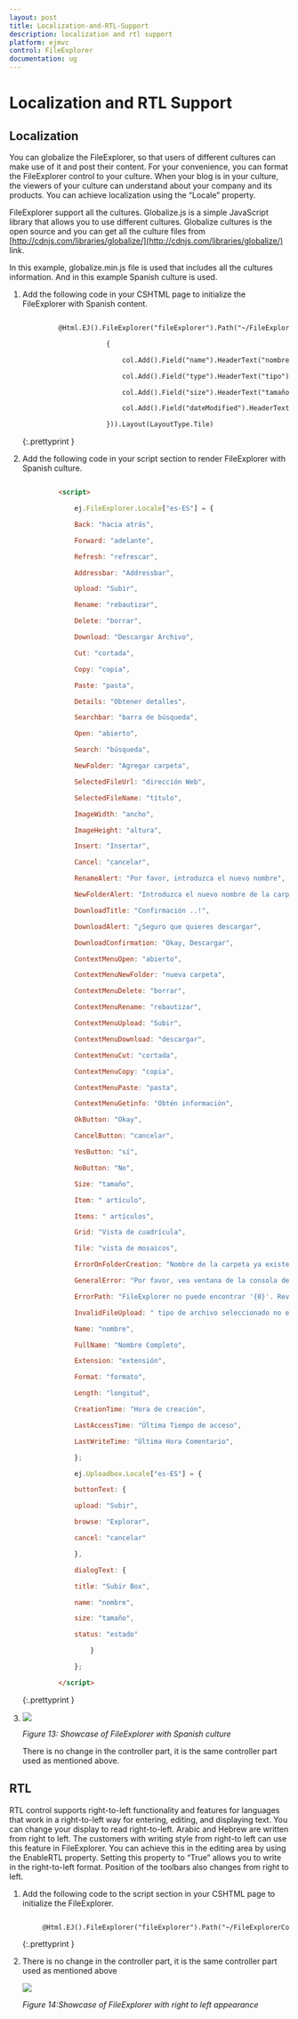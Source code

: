 ```yaml
---
layout: post
title: Localization-and-RTL-Support
description: localization and rtl support
platform: ejmvc
control: FileExplorer
documentation: ug
---
```


# Localization and RTL Support

## Localization

You can globalize the FileExplorer, so that users of different cultures can make use of it and post their content. For your convenience, you can format the FileExplorer control to your culture. When your blog is in your culture, the viewers of your culture can understand about your company and its products. You can achieve localization using the “Locale” property. 

FileExplorer support all the cultures. Globalize.js is a simple JavaScript library that allows you to use different cultures. Globalize cultures is the open source and you can get all the culture files from [http://cdnjs.com/libraries/globalize/](http://cdnjs.com/libraries/globalize/) link. 

In this example, globalize.min.js file is used that includes all the cultures information. And in this example Spanish culture is used. 

1. Add the following code in your CSHTML page to initialize the FileExplorer with Spanish content.

   ~~~ html

			@Html.EJ().FileExplorer("fileExplorer").Path("~/FileExplorerContent/").AjaxAction(@Url.Content("FileActionDefault")).Locale("es-ES").GridSettings(settings => settings.Column(col =>

                        {

                            col.Add().Field("name").HeaderText("nombre");

                            col.Add().Field("type").HeaderText("tipo");

                            col.Add().Field("size").HeaderText("tamaño");

                            col.Add().Field("dateModified").HeaderText("fecha de modificación");

                        })).Layout(LayoutType.Tile)


   ~~~
   {:.prettyprint }

2. Add the following code in your script section to render FileExplorer with Spanish culture.


   ~~~ html

			<script>

				ej.FileExplorer.Locale["es-ES"] = {

				Back: "hacia atrás",

				Forward: "adelante",

				Refresh: "refrescar",

				Addressbar: "Addressbar",

				Upload: "Subir",

				Rename: "rebautizar",

				Delete: "borrar",

				Download: "Descargar Archivo",

				Cut: "cortada",

				Copy: "copia",

				Paste: "pasta",

				Details: "Obtener detalles",

				Searchbar: "barra de búsqueda",

				Open: "abierto",

				Search: "búsqueda",

				NewFolder: "Agregar carpeta",

				SelectedFileUrl: "dirección Web",

				SelectedFileName: "título",

				ImageWidth: "ancho",

				ImageHeight: "altura",

				Insert: "Insertar",

				Cancel: "cancelar",

				RenameAlert: "Por favor, introduzca el nuevo nombre",

				NewFolderAlert: "Introduzca el nuevo nombre de la carpeta",

				DownloadTitle: "Confirmación ..!",

				DownloadAlert: "¿Seguro que quieres descargar",

				DownloadConfirmation: "Okay, Descargar",

				ContextMenuOpen: "abierto",

				ContextMenuNewFolder: "nueva carpeta",

				ContextMenuDelete: "borrar",

				ContextMenuRename: "rebautizar",

				ContextMenuUpload: "Subir",

				ContextMenuDownload: "descargar",

				ContextMenuCut: "cortada",

				ContextMenuCopy: "copia",

				ContextMenuPaste: "pasta",

				ContextMenuGetinfo: "Obtén información",

				OkButton: "Okay",

				CancelButton: "cancelar",

				YesButton: "sí",

				NoButton: "No",

				Size: "tamaño",

				Item: " artículo",

				Items: " artículos",

				Grid: "Vista de cuadrícula",

				Tile: "vista de mosaicos",

				ErrorOnFolderCreation: "Nombre de la carpeta ya existe en el directorio, por favor, dar un nuevo nombre",

				GeneralError: "Por favor, vea ventana de la consola del navegador para obtener más información",

				ErrorPath: "FileExplorer no puede encontrar '{0}'. Revisa la ortografía y vuelva a intentarlo.",

				InvalidFileUpload: " tipo de archivo seleccionado no es válido. Tipos de archivo admitidos son ",

				Name: "nombre",

				FullName: "Nombre Completo",

				Extension: "extensión",

				Format: "formato",

				Length: "longitud",

				CreationTime: "Hora de creación",

				LastAccessTime: "Última Tiempo de acceso",

				LastWriteTime: "Última Hora Comentario",

				};

				ej.Uploadbox.Locale["es-ES"] = {

				buttonText: {

				upload: "Subir",

				browse: "Explorar",

				cancel: "cancelar"

				},

				dialogText: {

				title: "Subir Box",

				name: "nombre",

				size: "tamaño",

				status: "estado"

					}

				}; 

			</script>

   ~~~
   {:.prettyprint }
   
3.  
    ![](Localization-and-RTL-Support_images/Localization-and-RTL-Support_img1.png)
	
	_Figure 13: Showcase of FileExplorer with Spanish culture_

	There is no change in the controller part, it is the same controller part used as mentioned above.

## RTL

RTL control supports right-to-left functionality and features for languages that work in a right-to-left way for entering, editing, and displaying text. You can change your display to read right-to-left. Arabic and Hebrew are written from right to left. The customers with writing style from right-to left can use this feature in FileExplorer. You can achieve this in the editing area by using the EnableRTL property. Setting this property to “True” allows you to write in the right-to-left format. Position of the toolbars also changes from right to left.

1. Add the following code to the script section in your CSHTML page to initialize the FileExplorer.


   ~~~ html

		@Html.EJ().FileExplorer("fileExplorer").Path("~/FileExplorerContent/").AjaxAction(@Url.Content("FileActionDefault")).EnableRTL(true).Layout(LayoutType.Tile)
   
   ~~~
   {:.prettyprint }

2. There is no change in the controller part, it is the same controller part used as mentioned above

	
	![](Localization-and-RTL-Support_images/Localization-and-RTL-Support_img2.png)
	
	_Figure 14:Showcase of FileExplorer with right to left appearance_